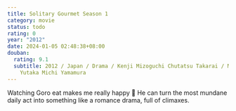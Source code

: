 ```yaml
---
title: Solitary Gourmet Season 1
category: movie
status: todo
rating: 0
year: "2012"
date: 2024-01-05 02:48:38+08:00
douban:
  rating: 9.1
  subtitle: 2012 / Japan / Drama / Kenji Mizoguchi Chutatsu Takarai / Matsushige
    Yutaka Michi Yamamura
---
```


Watching Goro eat makes me really happy 🥰 He can turn the most mundane daily act into something like a romance drama, full of climaxes.
